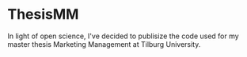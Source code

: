 # ThesisMM

In light of open science, I've decided to publisize the code used for my master thesis Marketing Management at Tilburg University. 
